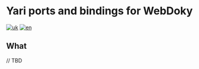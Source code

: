 # Yari ports and bindings for WebDoky

[![uk](https://img.shields.io/badge/lang-uk-green.svg)](https://github.com/webdoky/yari-ports/blob/master/README.md)
[![en](https://img.shields.io/badge/lang-en-green.svg)](https://github.com/webdoky/yari-ports/blob/master/README.en.md)

## What

// TBD
